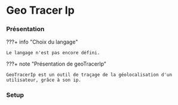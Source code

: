 # Geo Tracer Ip

### Présentation

???+ info "Choix du langage"

    Le langage n'est pas encore défini.

???+ note "Présentation de geoTracerIp"

    GeoTracerIp est un outil de traçage de la géolocalisation d'un utilisateur, grâce à son ip.

### Setup
